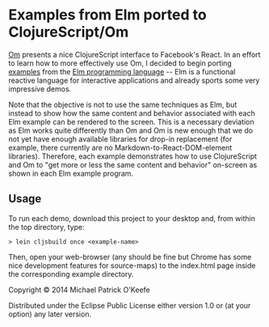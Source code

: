 # Examples from Elm ported to ClojureScript/Om

[Om](https://github.com/swannodette/om) presents a nice ClojureScript interface
to Facebook's React. In an effort to learn how to more effectively use Om, I
decided to begin porting [examples](http://elm-lang.org/Examples.elm) from the
[Elm programming language](http://elm-lang.org/) -- Elm is a functional reactive
language for interactive applications and already sports some very impressive
demos.

Note that the objective is not to use the same techniques as Elm, but instead
to show how the same content and behavior associated with each Elm example can
be rendered to the screen. This is a necessary deviation as Elm works quite
differently than Om and Om is new enough that we do not yet have enough
available libraries for drop-in replacement (for example, there currently are
no Markdown-to-React-DOM-element libraries). Therefore, each example
demonstrates how to use ClojureScript and Om to "get more or less the same
content and behavior" on-screen as shown in each Elm example program.

## Usage

To run each demo, download this project to your desktop and, from within the top
directory, type:

    > lein cljsbuild once <example-name>

Then, open your web-browser (any should be fine but Chrome has some nice
development features for source-maps) to the index.html page inside the
corresponding example directory.

Copyright © 2014 Michael Patrick O'Keefe

Distributed under the Eclipse Public License either version 1.0 or (at
your option) any later version.
